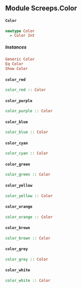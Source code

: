 ## Module Screeps.Color

#### `Color`

``` purescript
newtype Color
  = Color Int
```

##### Instances
``` purescript
Generic Color
Eq Color
Show Color
```

#### `color_red`

``` purescript
color_red :: Color
```

#### `color_purple`

``` purescript
color_purple :: Color
```

#### `color_blue`

``` purescript
color_blue :: Color
```

#### `color_cyan`

``` purescript
color_cyan :: Color
```

#### `color_green`

``` purescript
color_green :: Color
```

#### `color_yellow`

``` purescript
color_yellow :: Color
```

#### `color_orange`

``` purescript
color_orange :: Color
```

#### `color_brown`

``` purescript
color_brown :: Color
```

#### `color_grey`

``` purescript
color_grey :: Color
```

#### `color_white`

``` purescript
color_white :: Color
```


